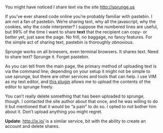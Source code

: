 You might have noticed I share text via the site <http://sprunge.us>

If you’ve ever shared code online you’re probably familiar with pastebin. I am not a fan of pastebin. We’re sharing text, why all the javascript, why the cookies, why the code interpreter? I suppose the numbered lines are useful, but 99% of the time I want to share **text** that the recipient can copy- or better yet, just save the page. No frill, no baggage, no fancy features. For the simple act of sharing text, pastebin is thoroughly _obnoxious_.

Sprunge works on all browsers, even terminal browsers. It shares text. Need to share text? Sprunge it. Forget pastebin.

As you can tell from the main page, the primary method of uploading text is via the command line; depending on your setup it might not be simple to use sprunge, but there are other services and tools that can help. I use VIM as my text editor, and [this plugin](https://github.com/chilicuil/vim-sprunge) allows me to upload the contents of the editor to sprunge freely.

You can’t really delete something that has been uploaded to sprunge, though. I contacted the site author about that once, and he was willing to do it but mentioned that it would be “a pain” to do so. I opted to not bother him about it. Don’t upload anything you might regret.

**Update**: <http://ix.io/> is a similar service, bit with the ability to create an account and delete shares.
